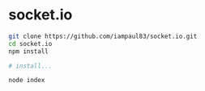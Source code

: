 # socket.io

```sh
git clone https://github.com/iampaul83/socket.io.git
cd socket.io
npm install

# install...

node index
```
